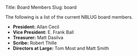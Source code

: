 Title: Board Members
Slug: board

The following is a list of the current NBLUG board members.

* **President:** Allan Cecil
* **Vice President:** E. Frank Ball
* **Treasurer:** Matt Dasilva
* **Scribe:** Robert Thille
* **Directors at Large:** Tom Most and Matt Smith
